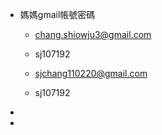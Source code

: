 - 媽媽gmail帳號密碼
	 - chang.shiowju3@gmail.com

	 - sj107192

	 - sjchang110220@gmail.com

	 - sj107192

- 

- 
